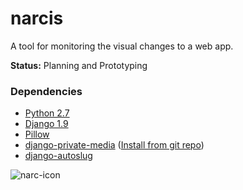 # narcis
A tool for monitoring the visual changes to a web app.

**Status:** Planning and Prototyping

### Dependencies

 - [Python 2.7](https://wiki.python.org/moin/BeginnersGuide/Download)
 - [Django 1.9](https://docs.djangoproject.com/en/1.9/topics/install/)
 - [Pillow](https://pillow.readthedocs.org/en/3.0.0/installation.html)
 - [django-private-media](https://pypi.python.org/pypi/django-private-media) ([Install from git repo](https://github.com/RacingTadpole/django-private-media/issues/9))
 - [django-autoslug](https://pypi.python.org/pypi/django-autoslug)

![narc-icon](https://cloud.githubusercontent.com/assets/3108007/12870500/752bd720-cd0d-11e5-988c-30d0ec386402.png)

